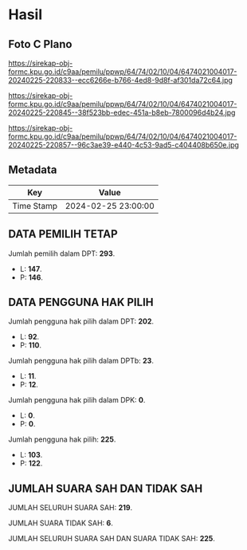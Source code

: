 # Hasil

## Foto C Plano

https://sirekap-obj-formc.kpu.go.id/c9aa/pemilu/ppwp/64/74/02/10/04/6474021004017-20240225-220833--ecc6266e-b766-4ed8-9d8f-af301da72c64.jpg

https://sirekap-obj-formc.kpu.go.id/c9aa/pemilu/ppwp/64/74/02/10/04/6474021004017-20240225-220845--38f523bb-edec-451a-b8eb-7800096d4b24.jpg

https://sirekap-obj-formc.kpu.go.id/c9aa/pemilu/ppwp/64/74/02/10/04/6474021004017-20240225-220857--96c3ae39-e440-4c53-9ad5-c404408b650e.jpg


## Metadata

| Key        | Value               |
| ---------- | ------------------- |
| Time Stamp | 2024-02-25 23:00:00 |


## DATA PEMILIH TETAP

Jumlah pemilih dalam DPT: **293**.
 * L: **147**.
 * P: **146**.

## DATA PENGGUNA HAK PILIH

Jumlah pengguna hak pilih dalam DPT: **202**.
 * L: **92**.
 * P: **110**.

Jumlah pengguna hak pilih dalam DPTb: **23**.
 * L: **11**.
 * P: **12**.

Jumlah pengguna hak pilih dalam DPK: **0**.
 * L: **0**.
 * P: **0**.

Jumlah pengguna hak pilih: **225**.
 * L: **103**.
 * P: **122**.

## JUMLAH SUARA SAH DAN TIDAK SAH

JUMLAH SELURUH SUARA SAH: **219**.

JUMLAH SUARA TIDAK SAH: **6**.

JUMLAH SELURUH SUARA SAH DAN SUARA TIDAK SAH: **225**.


